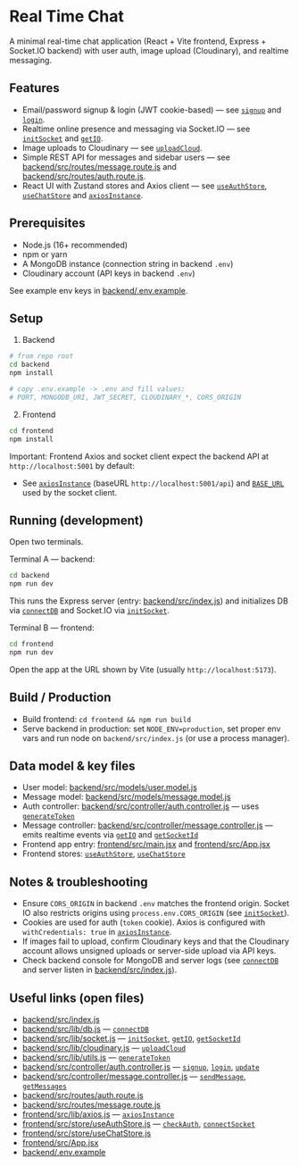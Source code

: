 # Real Time Chat

A minimal real-time chat application (React + Vite frontend, Express + Socket.IO backend) with user auth, image upload (Cloudinary), and realtime messaging.

## Features
- Email/password signup & login (JWT cookie-based) — see [`signup`](backend/src/controller/auth.controller.js) and [`login`](backend/src/controller/auth.controller.js).
- Realtime online presence and messaging via Socket.IO — see [`initSocket`](backend/src/lib/socket.js) and [`getIO`](backend/src/lib/socket.js).
- Image uploads to Cloudinary — see [`uploadCloud`](backend/src/lib/cloudinary.js).
- Simple REST API for messages and sidebar users — see [backend/src/routes/message.route.js](backend/src/routes/message.route.js) and [backend/src/routes/auth.route.js](backend/src/routes/auth.route.js).
- React UI with Zustand stores and Axios client — see [`useAuthStore`](frontend/src/store/useAuthStore.js), [`useChatStore`](frontend/src/store/useChatStore.js) and [`axiosInstance`](frontend/src/lib/axios.js).

## Prerequisites
- Node.js (16+ recommended)
- npm or yarn
- A MongoDB instance (connection string in backend `.env`)
- Cloudinary account (API keys in backend `.env`)

See example env keys in [backend/.env.example](backend/.env.example).

## Setup

1. Backend
```bash
# from repo root
cd backend
npm install

# copy .env.example -> .env and fill values:
# PORT, MONGODB_URI, JWT_SECRET, CLOUDINARY_*, CORS_ORIGIN
```

2. Frontend
```bash
cd frontend
npm install
```

Important: Frontend Axios and socket client expect the backend API at `http://localhost:5001` by default:
- See [`axiosInstance`](frontend/src/lib/axios.js) (baseURL `http://localhost:5001/api`) and [`BASE_URL`](frontend/src/store/useAuthStore.js) used by the socket client.

## Running (development)
Open two terminals.

Terminal A — backend:
```bash
cd backend
npm run dev
```
This runs the Express server (entry: [backend/src/index.js](backend/src/index.js)) and initializes DB via [`connectDB`](backend/src/lib/db.js) and Socket.IO via [`initSocket`](backend/src/lib/socket.js).

Terminal B — frontend:
```bash
cd frontend
npm run dev
```
Open the app at the URL shown by Vite (usually `http://localhost:5173`).

## Build / Production
- Build frontend: `cd frontend && npm run build`
- Serve backend in production: set `NODE_ENV=production`, set proper env vars and run node on `backend/src/index.js` (or use a process manager).

## Data model & key files
- User model: [backend/src/models/user.model.js](backend/src/models/user.model.js)  
- Message model: [backend/src/models/message.model.js](backend/src/models/message.model.js)  
- Auth controller: [backend/src/controller/auth.controller.js](backend/src/controller/auth.controller.js) — uses [`generateToken`](backend/src/lib/utils.js)  
- Message controller: [backend/src/controller/message.controller.js](backend/src/controller/message.controller.js) — emits realtime events via [`getIO`](backend/src/lib/socket.js) and [`getSocketId`](backend/src/lib/socket.js)  
- Frontend app entry: [frontend/src/main.jsx](frontend/src/main.jsx) and [frontend/src/App.jsx](frontend/src/App.jsx)  
- Frontend stores: [`useAuthStore`](frontend/src/store/useAuthStore.js), [`useChatStore`](frontend/src/store/useChatStore.js)

## Notes & troubleshooting
- Ensure `CORS_ORIGIN` in backend `.env` matches the frontend origin. Socket IO also restricts origins using `process.env.CORS_ORIGIN` (see [`initSocket`](backend/src/lib/socket.js)).
- Cookies are used for auth (`token` cookie). Axios is configured with `withCredentials: true` in [`axiosInstance`](frontend/src/lib/axios.js).
- If images fail to upload, confirm Cloudinary keys and that the Cloudinary account allows unsigned uploads or server-side upload via API keys.
- Check backend console for MongoDB and server logs (see [`connectDB`](backend/src/lib/db.js) and server listen in [backend/src/index.js](backend/src/index.js)).

## Useful links (open files)
- [backend/src/index.js](backend/src/index.js)  
- [backend/src/lib/db.js](backend/src/lib/db.js) — [`connectDB`](backend/src/lib/db.js)  
- [backend/src/lib/socket.js](backend/src/lib/socket.js) — [`initSocket`](backend/src/lib/socket.js), [`getIO`](backend/src/lib/socket.js), [`getSocketId`](backend/src/lib/socket.js)  
- [backend/src/lib/cloudinary.js](backend/src/lib/cloudinary.js) — [`uploadCloud`](backend/src/lib/cloudinary.js)  
- [backend/src/lib/utils.js](backend/src/lib/utils.js) — [`generateToken`](backend/src/lib/utils.js)  
- [backend/src/controller/auth.controller.js](backend/src/controller/auth.controller.js) — [`signup`](backend/src/controller/auth.controller.js), [`login`](backend/src/controller/auth.controller.js), [`update`](backend/src/controller/auth.controller.js)  
- [backend/src/controller/message.controller.js](backend/src/controller/message.controller.js) — [`sendMessage`](backend/src/controller/message.controller.js), [`getMessages`](backend/src/controller/message.controller.js)  
- [backend/src/routes/auth.route.js](backend/src/routes/auth.route.js)  
- [backend/src/routes/message.route.js](backend/src/routes/message.route.js)  
- [frontend/src/lib/axios.js](frontend/src/lib/axios.js) — [`axiosInstance`](frontend/src/lib/axios.js)  
- [frontend/src/store/useAuthStore.js](frontend/src/store/useAuthStore.js) — [`checkAuth`](frontend/src/store/useAuthStore.js), [`connectSocket`](frontend/src/store/useAuthStore.js)  
- [frontend/src/store/useChatStore.js](frontend/src/store/useChatStore.js)  
- [frontend/src/App.jsx](frontend/src/App.jsx)  
- [backend/.env.example](backend/.env.example)
